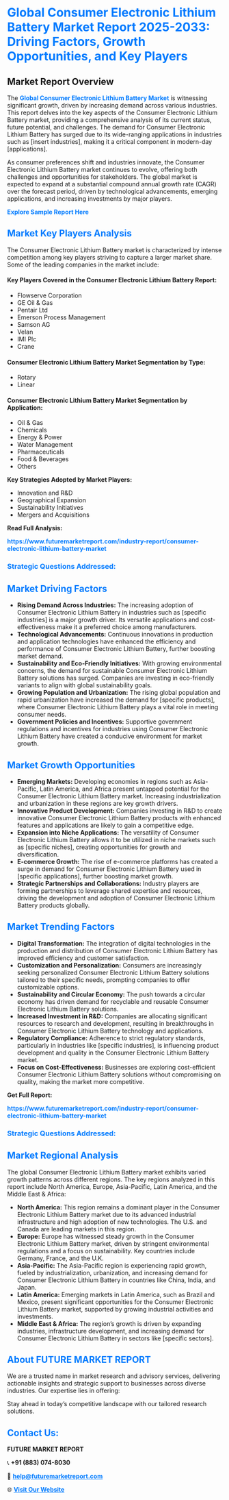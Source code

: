 <h1 style="color: #007BFF;">Global Consumer Electronic Lithium Battery Market Report 2025-2033: Driving Factors, Growth Opportunities, and Key Players</h1>

<section id="overview">
<h2>Market Report Overview</h2>
<p>The <a href="https://www.futuremarketreport.com/industry-report/consumer-electronic-lithium-battery-market" style="color: #007BFF; text-decoration: none;"><strong>Global Consumer Electronic Lithium Battery Market</strong></a> is witnessing significant growth, driven by increasing demand across various industries. This report delves into the key aspects of the Consumer Electronic Lithium Battery market, providing a comprehensive analysis of its current status, future potential, and challenges. The demand for Consumer Electronic Lithium Battery has surged due to its wide-ranging applications in industries such as [insert industries], making it a critical component in modern-day [applications].</p>
<p>As consumer preferences shift and industries innovate, the Consumer Electronic Lithium Battery market continues to evolve, offering both challenges and opportunities for stakeholders. The global market is expected to expand at a substantial compound annual growth rate (CAGR) over the forecast period, driven by technological advancements, emerging applications, and increasing investments by major players.</p>
</section>

<section id="overview">
<p><a href="https://www.futuremarketreport.com/request-sample/reportId=35845" style="color: #007BFF; text-decoration: none;"><strong>Explore Sample Report Here</strong></a></p>
</section>

<section id="key-players">
<h2 style="color: #007BFF;">Market Key Players Analysis</h2>
<p>The Consumer Electronic Lithium Battery market is characterized by intense competition among key players striving to capture a larger market share. Some of the leading companies in the market include:</p>
<h4>Key Players Covered in the Consumer Electronic Lithium Battery Report:</h4>
<ul><li>Flowserve Corporation</li><li>GE Oil &amp; Gas</li><li>Pentair Ltd</li><li>Emerson Process Management</li><li>Samson AG</li><li>Velan</li><li>IMI Plc</li><li>Crane</li></ul>
<h4>Consumer Electronic Lithium Battery Market Segmentation by Type:</h4>
<ul><li>Rotary</li><li>Linear</li></ul>

<h4>Consumer Electronic Lithium Battery Market Segmentation by Application:</h4>
<ul><li>Oil &amp; Gas</li><li>Chemicals</li><li>Energy &amp; Power</li><li>Water Management</li><li>Pharmaceuticals</li><li>Food &amp; Beverages</li><li>Others</li></ul>
<p><strong>Key Strategies Adopted by Market Players:</strong></p>
<ul>
<li>Innovation and R&D</li>
<li>Geographical Expansion</li>
<li>Sustainability Initiatives</li>
<li>Mergers and Acquisitions</li>
</ul>
</section>

<section>
<p><strong>Read Full Analysis: </strong></p><a href="https://www.futuremarketreport.com/industry-report/consumer-electronic-lithium-battery-market" style="color: #007BFF; text-decoration: none;"><strong>https://www.futuremarketreport.com/industry-report/consumer-electronic-lithium-battery-market</strong></a>
<h3 style="color: #007BFF;">Strategic Questions Addressed:</h3>
</section>

<section id="driving-factors">
<h2 style="color: #007BFF;">Market Driving Factors</h2>
<ul>
<li><strong>Rising Demand Across Industries:</strong> The increasing adoption of Consumer Electronic Lithium Battery in industries such as [specific industries] is a major growth driver. Its versatile applications and cost-effectiveness make it a preferred choice among manufacturers.</li>
<li><strong>Technological Advancements:</strong> Continuous innovations in production and application technologies have enhanced the efficiency and performance of Consumer Electronic Lithium Battery, further boosting market demand.</li>
<li><strong>Sustainability and Eco-Friendly Initiatives:</strong> With growing environmental concerns, the demand for sustainable Consumer Electronic Lithium Battery solutions has surged. Companies are investing in eco-friendly variants to align with global sustainability goals.</li>
<li><strong>Growing Population and Urbanization:</strong> The rising global population and rapid urbanization have increased the demand for [specific products], where Consumer Electronic Lithium Battery plays a vital role in meeting consumer needs.</li>
<li><strong>Government Policies and Incentives:</strong> Supportive government regulations and incentives for industries using Consumer Electronic Lithium Battery have created a conducive environment for market growth.</li>
</ul>
</section>

<section id="growth-opportunities">
<h2 style="color: #007BFF;">Market Growth Opportunities</h2>
<ul>
<li><strong>Emerging Markets:</strong> Developing economies in regions such as Asia-Pacific, Latin America, and Africa present untapped potential for the Consumer Electronic Lithium Battery market. Increasing industrialization and urbanization in these regions are key growth drivers.</li>
<li><strong>Innovative Product Development:</strong> Companies investing in R&D to create innovative Consumer Electronic Lithium Battery products with enhanced features and applications are likely to gain a competitive edge.</li>
<li><strong>Expansion into Niche Applications:</strong> The versatility of Consumer Electronic Lithium Battery allows it to be utilized in niche markets such as [specific niches], creating opportunities for growth and diversification.</li>
<li><strong>E-commerce Growth:</strong> The rise of e-commerce platforms has created a surge in demand for Consumer Electronic Lithium Battery used in [specific applications], further boosting market growth.</li>
<li><strong>Strategic Partnerships and Collaborations:</strong> Industry players are forming partnerships to leverage shared expertise and resources, driving the development and adoption of Consumer Electronic Lithium Battery products globally.</li>
</ul>
</section>

<section id="trending-factors">
<h2 style="color: #007BFF;">Market Trending Factors</h2>
<ul>
<li><strong>Digital Transformation:</strong> The integration of digital technologies in the production and distribution of Consumer Electronic Lithium Battery has improved efficiency and customer satisfaction.</li>
<li><strong>Customization and Personalization:</strong> Consumers are increasingly seeking personalized Consumer Electronic Lithium Battery solutions tailored to their specific needs, prompting companies to offer customizable options.</li>
<li><strong>Sustainability and Circular Economy:</strong> The push towards a circular economy has driven demand for recyclable and reusable Consumer Electronic Lithium Battery solutions.</li>
<li><strong>Increased Investment in R&D:</strong> Companies are allocating significant resources to research and development, resulting in breakthroughs in Consumer Electronic Lithium Battery technology and applications.</li>
<li><strong>Regulatory Compliance:</strong> Adherence to strict regulatory standards, particularly in industries like [specific industries], is influencing product development and quality in the Consumer Electronic Lithium Battery market.</li>
<li><strong>Focus on Cost-Effectiveness:</strong> Businesses are exploring cost-efficient Consumer Electronic Lithium Battery solutions without compromising on quality, making the market more competitive.</li>
</ul>
</section>

<section>
<p><strong>Get Full Report: </strong></p><a href="https://www.futuremarketreport.com/industry-report/consumer-electronic-lithium-battery-market" style="color: #007BFF; text-decoration: none;"><strong>https://www.futuremarketreport.com/industry-report/consumer-electronic-lithium-battery-market</strong></a>
<h3 style="color: #007BFF;">Strategic Questions Addressed:</h3>
</section>


<section id="regional-analysis">
<h2 style="color: #007BFF;">Market Regional Analysis</h2>
<p>The global Consumer Electronic Lithium Battery market exhibits varied growth patterns across different regions. The key regions analyzed in this report include North America, Europe, Asia-Pacific, Latin America, and the Middle East & Africa:</p>
<ul>
<li><strong>North America:</strong> This region remains a dominant player in the Consumer Electronic Lithium Battery market due to its advanced industrial infrastructure and high adoption of new technologies. The U.S. and Canada are leading markets in this region.</li>
<li><strong>Europe:</strong> Europe has witnessed steady growth in the Consumer Electronic Lithium Battery market, driven by stringent environmental regulations and a focus on sustainability. Key countries include Germany, France, and the U.K.</li>
<li><strong>Asia-Pacific:</strong> The Asia-Pacific region is experiencing rapid growth, fueled by industrialization, urbanization, and increasing demand for Consumer Electronic Lithium Battery in countries like China, India, and Japan.</li>
<li><strong>Latin America:</strong> Emerging markets in Latin America, such as Brazil and Mexico, present significant opportunities for the Consumer Electronic Lithium Battery market, supported by growing industrial activities and investments.</li>
<li><strong>Middle East & Africa:</strong> The region’s growth is driven by expanding industries, infrastructure development, and increasing demand for Consumer Electronic Lithium Battery in sectors like [specific sectors].</li>
</ul>
</section>

<footer>
<h2 style="color: #007BFF;">About FUTURE MARKET REPORT</h2>
<p>We are a trusted name in market research and advisory services, delivering actionable insights and strategic support to businesses across diverse industries. Our expertise lies in offering:</p>

<p>Stay ahead in today’s competitive landscape with our tailored research solutions.</p>

<h2 style="color: #007BFF;">Contact Us:</h2>
<p><strong>FUTURE MARKET REPORT</strong></p>
<p>📞 <strong>+91 (883) 074-8030</strong></p>
<p>📧 <strong><a href="mailto:help@futuremarketreport.com" style="color: #007BFF;">help@futuremarketreport.com</a></strong></p>
<p>🌐 <strong><a href="https://www.futuremarketreport.com/" style="color: #007BFF;">Visit Our Website</a></strong></p>
</footer>